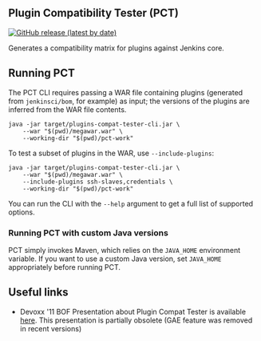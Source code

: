Plugin Compatibility Tester (PCT)
------

[![GitHub release (latest by date)](https://img.shields.io/github/v/release/jenkinsci/plugin-compat-tester?label=changelog)](https://github.com/jenkinsci/plugin-compat-tester/releases)

Generates a compatibility matrix for plugins against Jenkins core.

## Running PCT

The PCT CLI requires passing a WAR file containing plugins (generated from `jenkinsci/bom`, for example) as input;
the versions of the plugins are inferred from the WAR file contents.

```shell
java -jar target/plugins-compat-tester-cli.jar \
    --war "$(pwd)/megawar.war" \
    --working-dir "$(pwd)/pct-work"
```

To test a subset of plugins in the WAR, use `--include-plugins`:

```shell
java -jar target/plugins-compat-tester-cli.jar \
    --war "$(pwd)/megawar.war" \
    --include-plugins ssh-slaves,credentials \
    --working-dir "$(pwd)/pct-work"
```

You can run the CLI with the `--help` argument to get a full list of supported options.

### Running PCT with custom Java versions

PCT simply invokes Maven, which relies on the `JAVA_HOME` environment variable.
If you want to use a custom Java version, set `JAVA_HOME` appropriately before running PCT.

## Useful links

* Devoxx '11 BOF Presentation about Plugin Compat Tester is available [here](http://www.slideshare.net/fcamblor/devoxx-2011-jenkins-bof-on-plugin-compatibility-tester). This presentation is partially obsolete (GAE feature was removed in recent versions)
